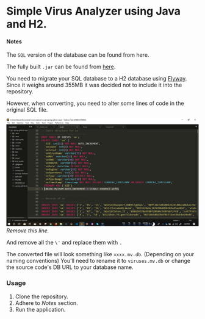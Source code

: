 # Simple Virus Analyzer using Java and H2.

#### Notes

The `SQL` version of the database can be found from here.

The fully built `.jar` can be found from [here](https://www.youtube.com/redirect?v=4U_AAtMel94&redir_token=9TkcYTej7ZGj-nY11U1SC5k6yBB8MTUzMDE3NzE4M0AxNTMwMDkwNzgz&event=video_description&q=https%3A%2F%2Fdrive.google.com%2Fopen%3Fid%3D0B1g-HCHDlI3PSkpCOUE4bkpSSlk).

You need to migrate your SQL database to a H2 database using [Flyway](https://flywaydb.org/getstarted/firststeps/commandline). Since it weighs around 355MB it was decided not to include it into the repository.

However, when converting, you need to alter some lines of code in the original SQL file.

![Remove this line](docs/1.png "Remove this")
_Remove this line._

And remove all the `\'` and replace them with `.`

The converted file will look something like `xxxx.mv.db`. (Depending on your naming conventions) You'll need to rename it to `viruses.mv.db` or change the source code's DB URL to your database name.

### Usage

1. Clone the repository.
2. Adhere to *Notes* section.
3. Run the application. 


